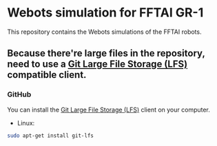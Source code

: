 # Webots simulation for FFTAI GR-1

This repository contains the Webots simulations of the FFTAI robots.

## Because there're large files in the repository, need to use a [Git Large File Storage (LFS)](https://git-lfs.github.com/) compatible client.

### GitHub

You can install the [Git Large File Storage (LFS)](https://git-lfs.github.com/) client on your computer.

* Linux:
```bash
sudo apt-get install git-lfs
```